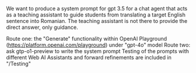 

We want to produce a system prompt for gpt 3.5 for a chat agent that acts as a teaching assistant to guide students from translating a target English sentence into Romanian. The teaching assistant is not there to provide the direct answer, only guidance.

Route one: the "Generate" functionality within OpenAI Playground (https://platform.openai.com/playground) under "gpt-4o" model
Route two: ask gtp-o1-preview to write the system prompt
Testing of the prompts with different Web AI Assistants and forward refinements are included in "/Testing"